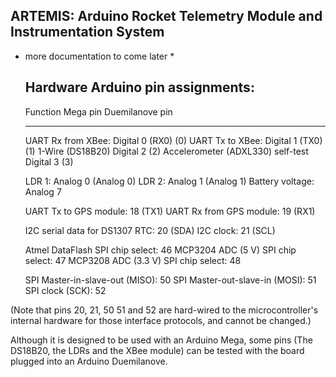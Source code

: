 
ARTEMIS: Arduino Rocket Telemetry Module and Instrumentation System
------------------------------------------------------------------

* more documentation to come later *

	Hardware Arduino pin assignments:
	---------------------------------
	
	Function				Mega pin		Duemilanove pin
	--------				--------		---------------	
	
	UART Rx from XBee:			Digital 0 (RX0)		(0)
	UART Tx to XBee:			Digital 1 (TX0)		(1)
	1-Wire (DS18B20)			Digital 2		(2)
	Accelerometer (ADXL330) self-test	Digital 3		(3)

	LDR 1:					Analog 0		(Analog 0)
	LDR 2:					Analog 1		(Analog 1)
	Battery voltage:			Analog 7
	
	UART Tx to GPS module:			18 (TX1)
	UART Rx from GPS module:		19 (RX1)

	I2C serial data for DS1307 RTC:		20 (SDA)
	I2C clock:				21 (SCL)

	Atmel DataFlash SPI chip select:	46
	MCP3204 ADC (5 V) SPI chip select:	47
	MCP3208 ADC (3.3 V) SPI chip select:	48

	SPI Master-in-slave-out (MISO):		50
	SPI Master-out-slave-in (MOSI):		51
	SPI clock (SCK):			52


(Note that pins 20, 21, 50 51 and 52 are hard-wired to the microcontroller's
internal hardware for those interface protocols, and cannot be changed.)

Although it is designed to be used with an Arduino Mega, some pins (The DS18B20, the LDRs and
the XBee module) can be tested with the board plugged into an Arduino Duemilanove.


